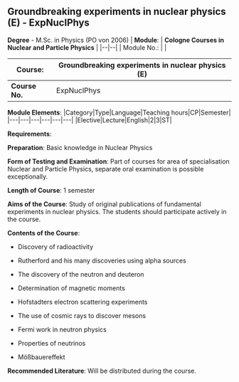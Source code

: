 ## Groundbreaking experiments in nuclear physics (E) - ExpNuclPhys

**Degree** - M.Sc. in Physics (PO von 2006)
| **Module**: | **Cologne Courses in Nuclear and Particle Physics** |
|--|--|
| Module No.: |  |

| **Course**: | Groundbreaking experiments in nuclear physics (E) |
|------|------|
| **Course No.** | ExpNuclPhys |

**Module Elements**:
|Category|Type|Language|Teaching hours|CP|Semester|
|---|---|---|---|---|---|
|Elective|Lecture|English|2|3|ST|

**Requirements**:


**Preparation**:
Basic knowledge in Nuclear Physics

**Form of Testing and Examination**:
Part of courses for area of specialisation Nuclear and Particle Physics, separate oral examination is possible exceptionally.

**Length of Course**:
1 semester

**Aims of the Course**:
Study of original publications of fundamental experiments in nuclear physics. The students should participate actively in the course.

**Contents of the Course**:
- Discovery of radioactivity

- Rutherford and his many discoveries using alpha sources

- The discovery of the neutron  and deuteron

- Determination of magnetic moments

- Hofstadters electron scattering experiments

- The use of cosmic rays to discover mesons

- Fermi work in neutron physics

- Properties of neutrinos

- Mößbauereffekt

**Recommended Literature**:
Will be distributed during the course.


